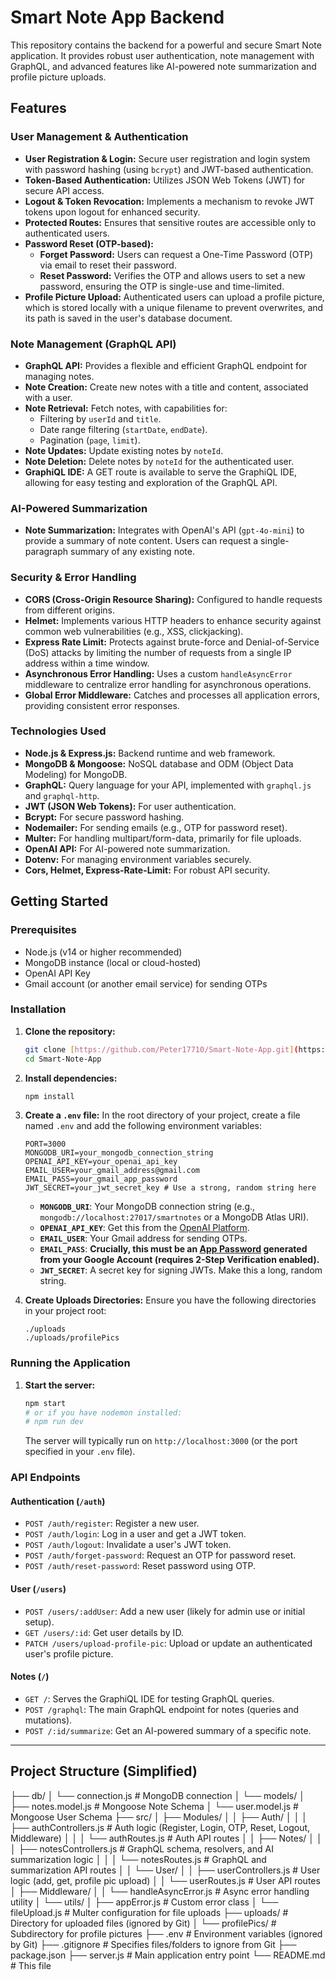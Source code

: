 # Smart Note App Backend

This repository contains the backend for a powerful and secure Smart Note application. It provides robust user authentication, note management with GraphQL, and advanced features like AI-powered note summarization and profile picture uploads.

## Features

### User Management & Authentication
* **User Registration & Login:** Secure user registration and login system with password hashing (using `bcrypt`) and JWT-based authentication.
* **Token-Based Authentication:** Utilizes JSON Web Tokens (JWT) for secure API access.
* **Logout & Token Revocation:** Implements a mechanism to revoke JWT tokens upon logout for enhanced security.
* **Protected Routes:** Ensures that sensitive routes are accessible only to authenticated users.
* **Password Reset (OTP-based):**
    * **Forget Password:** Users can request a One-Time Password (OTP) via email to reset their password.
    * **Reset Password:** Verifies the OTP and allows users to set a new password, ensuring the OTP is single-use and time-limited.
* **Profile Picture Upload:** Authenticated users can upload a profile picture, which is stored locally with a unique filename to prevent overwrites, and its path is saved in the user's database document.

### Note Management (GraphQL API)
* **GraphQL API:** Provides a flexible and efficient GraphQL endpoint for managing notes.
* **Note Creation:** Create new notes with a title and content, associated with a user.
* **Note Retrieval:** Fetch notes, with capabilities for:
    * Filtering by `userId` and `title`.
    * Date range filtering (`startDate`, `endDate`).
    * Pagination (`page`, `limit`).
* **Note Updates:** Update existing notes by `noteId`.
* **Note Deletion:** Delete notes by `noteId` for the authenticated user.
* **GraphiQL IDE:** A GET route is available to serve the GraphiQL IDE, allowing for easy testing and exploration of the GraphQL API.

### AI-Powered Summarization
* **Note Summarization:** Integrates with OpenAI's API (`gpt-4o-mini`) to provide a summary of note content. Users can request a single-paragraph summary of any existing note.

### Security & Error Handling
* **CORS (Cross-Origin Resource Sharing):** Configured to handle requests from different origins.
* **Helmet:** Implements various HTTP headers to enhance security against common web vulnerabilities (e.g., XSS, clickjacking).
* **Express Rate Limit:** Protects against brute-force and Denial-of-Service (DoS) attacks by limiting the number of requests from a single IP address within a time window.
* **Asynchronous Error Handling:** Uses a custom `handleAsyncError` middleware to centralize error handling for asynchronous operations.
* **Global Error Middleware:** Catches and processes all application errors, providing consistent error responses.

### Technologies Used
* **Node.js & Express.js:** Backend runtime and web framework.
* **MongoDB & Mongoose:** NoSQL database and ODM (Object Data Modeling) for MongoDB.
* **GraphQL:** Query language for your API, implemented with `graphql.js` and `graphql-http`.
* **JWT (JSON Web Tokens):** For user authentication.
* **Bcrypt:** For secure password hashing.
* **Nodemailer:** For sending emails (e.g., OTP for password reset).
* **Multer:** For handling multipart/form-data, primarily for file uploads.
* **OpenAI API:** For AI-powered note summarization.
* **Dotenv:** For managing environment variables securely.
* **Cors, Helmet, Express-Rate-Limit:** For robust API security.

## Getting Started

### Prerequisites
* Node.js (v14 or higher recommended)
* MongoDB instance (local or cloud-hosted)
* OpenAI API Key
* Gmail account (or another email service) for sending OTPs

### Installation

1.  **Clone the repository:**
    ```bash
    git clone [https://github.com/Peter17710/Smart-Note-App.git](https://github.com/Peter17710/Smart-Note-App.git)
    cd Smart-Note-App
    ```

2.  **Install dependencies:**
    ```bash
    npm install
    ```

3.  **Create a `.env` file:**
    In the root directory of your project, create a file named `.env` and add the following environment variables:
    ```
    PORT=3000
    MONGODB_URI=your_mongodb_connection_string
    OPENAI_API_KEY=your_openai_api_key
    EMAIL_USER=your_gmail_address@gmail.com
    EMAIL_PASS=your_gmail_app_password
    JWT_SECRET=your_jwt_secret_key # Use a strong, random string here
    ```
    * **`MONGODB_URI`**: Your MongoDB connection string (e.g., `mongodb://localhost:27017/smartnotes` or a MongoDB Atlas URI).
    * **`OPENAI_API_KEY`**: Get this from the [OpenAI Platform](https://platform.openai.com/account/api-keys).
    * **`EMAIL_USER`**: Your Gmail address for sending OTPs.
    * **`EMAIL_PASS`**: **Crucially, this must be an [App Password](https://myaccount.google.com/apppasswords) generated from your Google Account (requires 2-Step Verification enabled).**
    * **`JWT_SECRET`**: A secret key for signing JWTs. Make this a long, random string.

4.  **Create Uploads Directories:**
    Ensure you have the following directories in your project root:
    ```
    ./uploads
    ./uploads/profilePics
    ```

### Running the Application

1.  **Start the server:**
    ```bash
    npm start
    # or if you have nodemon installed:
    # npm run dev
    ```
    The server will typically run on `http://localhost:3000` (or the port specified in your `.env` file).

### API Endpoints

#### Authentication (`/auth`)
* `POST /auth/register`: Register a new user.
* `POST /auth/login`: Log in a user and get a JWT token.
* `POST /auth/logout`: Invalidate a user's JWT token.
* `POST /auth/forget-password`: Request an OTP for password reset.
* `POST /auth/reset-password`: Reset password using OTP.

#### User (`/users`)
* `POST /users/:addUser`: Add a new user (likely for admin use or initial setup).
* `GET /users/:id`: Get user details by ID.
* `PATCH /users/upload-profile-pic`: Upload or update an authenticated user's profile picture.

#### Notes (`/`)
* `GET /`: Serves the GraphiQL IDE for testing GraphQL queries.
* `POST /graphql`: The main GraphQL endpoint for notes (queries and mutations).
* `POST /:id/summarize`: Get an AI-powered summary of a specific note.

---

## Project Structure (Simplified)

├── db/
│   └── connection.js             # MongoDB connection
│   └── models/
│       ├── notes.model.js        # Mongoose Note Schema
│       └── user.model.js         # Mongoose User Schema
├── src/
│   ├── Modules/
│   │   ├── Auth/
│   │   │   ├── authControllers.js  # Auth logic (Register, Login, OTP, Reset, Logout, Middleware)
│   │   │   └── authRoutes.js       # Auth API routes
│   │   ├── Notes/
│   │   │   ├── notesControllers.js # GraphQL schema, resolvers, and AI summarization logic
│   │   │   └── notesRoutes.js      # GraphQL and summarization API routes
│   │   └── User/
│   │       ├── userControllers.js  # User logic (add, get, profile pic upload)
│   │       └── userRoutes.js       # User API routes
│   ├── Middleware/
│   │   └── handleAsyncError.js   # Async error handling utility
│   └── utils/
│       ├── appError.js           # Custom error class
│       └── fileUpload.js         # Multer configuration for file uploads
├── uploads/                      # Directory for uploaded files (ignored by Git)
│   └── profilePics/              # Subdirectory for profile pictures
├── .env                          # Environment variables (ignored by Git)
├── .gitignore                    # Specifies files/folders to ignore from Git
├── package.json
├── server.js                     # Main application entry point
└── README.md                     # This file
